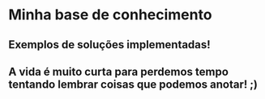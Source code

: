 # Minha base de conhecimento

## Exemplos de soluções implementadas!

## A vida é muito curta para perdemos tempo tentando lembrar coisas que podemos anotar! ;) 
